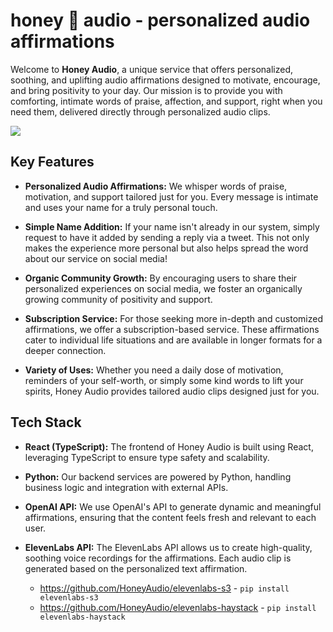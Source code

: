 # honey 🍯 audio - personalized audio affirmations

Welcome to **Honey Audio**, a unique service that offers personalized, soothing, and uplifting audio affirmations designed to motivate, encourage, and bring positivity to your day. Our mission is to provide you with comforting, intimate words of praise, affection, and support, right when you need them, delivered directly through personalized audio clips.

<img src="https://raw.githubusercontent.com/HoneyAudio/HoneyAudio.github.io/refs/heads/main/public/app.png">

## Key Features

- **Personalized Audio Affirmations:** We whisper words of praise, motivation, and support tailored just for you. Every message is intimate and uses your name for a truly personal touch.

- **Simple Name Addition:** If your name isn't already in our system, simply request to have it added by sending a reply via a tweet. This not only makes the experience more personal but also helps spread the word about our service on social media!

- **Organic Community Growth:** By encouraging users to share their personalized experiences on social media, we foster an organically growing community of positivity and support.

- **Subscription Service:** For those seeking more in-depth and customized affirmations, we offer a subscription-based service. These affirmations cater to individual life situations and are available in longer formats for a deeper connection.

- **Variety of Uses:** Whether you need a daily dose of motivation, reminders of your self-worth, or simply some kind words to lift your spirits, Honey Audio provides tailored audio clips designed just for you.

## Tech Stack

- **React (TypeScript):** The frontend of Honey Audio is built using React, leveraging TypeScript to ensure type safety and scalability.

- **Python:** Our backend services are powered by Python, handling business logic and integration with external APIs.

- **OpenAI API:** We use OpenAI's API to generate dynamic and meaningful affirmations, ensuring that the content feels fresh and relevant to each user.

- **ElevenLabs API:** The ElevenLabs API allows us to create high-quality, soothing voice recordings for the affirmations. Each audio clip is generated based on the personalized text affirmation.
  - https://github.com/HoneyAudio/elevenlabs-s3 - `pip install elevenlabs-s3`
  - https://github.com/HoneyAudio/elevenlabs-haystack - `pip install elevenlabs-haystack`
